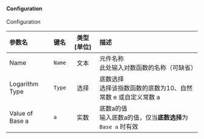 <!--
DO NOT EDIT THIS FILE DIRECTLY.
This file is generated by tools/comp-docs.js.
All changes will be overwritten by regeneration.
-->

<slot class="model-parameters">

#### Configuration

Configuration

| 参数名 | 键名 | 类型 [单位] | 描述 |
|:------ |:---- |:-----------:|:---- |
| Name | `Name` | 文本 | 元件名称<br/>此处输入对数函数的名称（可缺省） |
| Logarithm Type | `Type` | 选择 | 底数选择<br/>选择该指数函数的底数为10、自然常数 e 或自定义常数 a |
| Value of Base a | `a` | 实数 | 底数a的值<br/> 输入底数a的值，仅当**底数选择**为 `Base a` 时有效 |


</slot>
